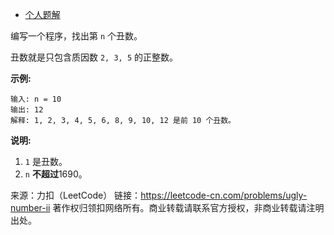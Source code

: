 * [个人题解](https://leetcode-cn.com/problems/ugly-number-ii/solution/bao-li-you-xian-dui-lie-xiao-ding-dui-dong-tai-gui/)

编写一个程序，找出第 ```n``` 个丑数。

丑数就是只包含质因数 ```2, 3, 5``` 的正整数。

**示例:**
```
输入: n = 10
输出: 12
解释: 1, 2, 3, 4, 5, 6, 8, 9, 10, 12 是前 10 个丑数。
```

**说明:**

1. ```1``` 是丑数。
2. ```n``` **不超过**1690。

来源：力扣（LeetCode）
链接：https://leetcode-cn.com/problems/ugly-number-ii
著作权归领扣网络所有。商业转载请联系官方授权，非商业转载请注明出处。
